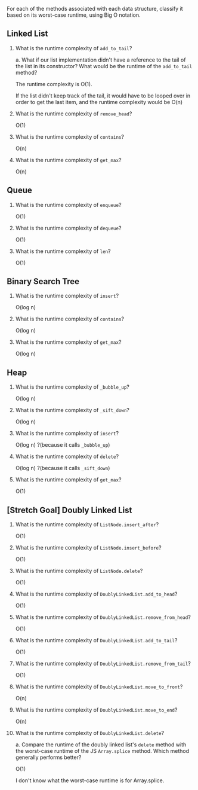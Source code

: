 For each of the methods associated with each data structure, classify it based on its worst-case runtime, using Big O notation.

## Linked List

1. What is the runtime complexity of `add_to_tail`?
  
    a. What if our list implementation didn't have a reference to the tail of the list in its constructor? What would be the runtime of the `add_to_tail` method?

    The runtime complexity is O(1). 
    
    If the list didn't keep track of the tail, it would have to be looped over in order to get the last item, and the runtime complexity would be O(n)

2. What is the runtime complexity of `remove_head`?

    O(1)

3. What is the runtime complexity of `contains`?

    O(n)

4. What is the runtime complexity of `get_max`?

    O(n)

## Queue

1. What is the runtime complexity of `enqueue`?

    O(1)

2. What is the runtime complexity of `dequeue`?

    O(1)

3. What is the runtime complexity of `len`?

    O(1)

## Binary Search Tree

1. What is the runtime complexity of `insert`? 

    O(log n)

2. What is the runtime complexity of `contains`?

    O(log n)

3. What is the runtime complexity of `get_max`? 

    O(log n)

## Heap

1. What is the runtime complexity of `_bubble_up`?

    O(log n)

2. What is the runtime complexity of `_sift_down`?

    O(log n)

3. What is the runtime complexity of `insert`?

    O(log n) ?(because it calls `_bubble_up`)

4. What is the runtime complexity of `delete`?

    O(log n) ?(because it calls `_sift_down`)

5. What is the runtime complexity of `get_max`?

    O(1)

## [Stretch Goal] Doubly Linked List

1. What is the runtime complexity of `ListNode.insert_after`?

    O(1)

2. What is the runtime complexity of `ListNode.insert_before`?

    O(1)

3. What is the runtime complexity of `ListNode.delete`?

    O(1)

4. What is the runtime complexity of `DoublyLinkedList.add_to_head`?

    O(1)

5. What is the runtime complexity of `DoublyLinkedList.remove_from_head`?

    O(1)

6. What is the runtime complexity of `DoublyLinkedList.add_to_tail`?

    O(1)

7. What is the runtime complexity of `DoublyLinkedList.remove_from_tail`?

    O(1)

8. What is the runtime complexity of `DoublyLinkedList.move_to_front`?

    O(n)

9. What is the runtime complexity of `DoublyLinkedList.move_to_end`?

    O(n)

10. What is the runtime complexity of `DoublyLinkedList.delete`?

    a. Compare the runtime of the doubly linked list's `delete` method with the worst-case runtime of the JS `Array.splice` method. Which method generally performs better?

    O(1)

    I don't know what the worst-case runtime is for Array.splice.